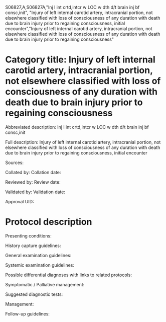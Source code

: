 S06827,A,S06827A,"Inj l int crtd,intcr w LOC w dth d/t brain inj bf consc,init", "Injury of left internal carotid artery, intracranial portion, not elsewhere classified with loss of consciousness of any duration with death due to brain injury prior to regaining consciousness, initial encounter","Injury of left internal carotid artery, intracranial portion, not elsewhere classified with loss of consciousness of any duration with death due to brain injury prior to regaining consciousness"
# Category title: Injury of left internal carotid artery, intracranial portion, not elsewhere classified with loss of consciousness of any duration with death due to brain injury prior to regaining consciousness

Abbreviated description: Inj l int crtd,intcr w LOC w dth d/t brain inj bf consc,init

Full description: Injury of left internal carotid artery, intracranial portion, not elsewhere classified with loss of consciousness of any duration with death due to brain injury prior to regaining consciousness, initial encounter

Sources:

Collated by:
Collation date:

Reviewed by:
Review date:

Validated by:
Validation date:

Approval UID:

# Protocol description

Presenting conditions:

History capture guidelines:

General examination guidelines:

Systemic examination guidelines:

Possible differential diagnoses with links to related protocols:

Symptomatic / Palliative management:

Suggested diagnostic tests:

Management:

Follow-up guidelines:
